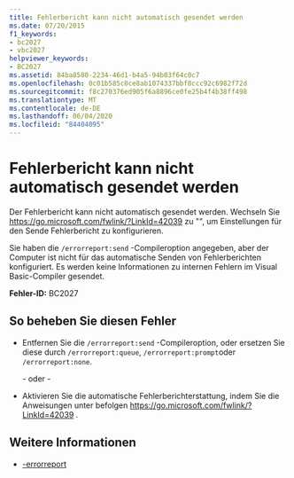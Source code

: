```yaml
---
title: Fehlerbericht kann nicht automatisch gesendet werden
ms.date: 07/20/2015
f1_keywords:
- bc2027
- vbc2027
helpviewer_keywords:
- BC2027
ms.assetid: 84ba8580-2234-46d1-b4a5-94b03f64c0c7
ms.openlocfilehash: 0c01b585c0ce8ab1074337bbf8ccc92c6982f72d
ms.sourcegitcommit: f8c270376ed905f6a8896ce0fe25b4f4b38ff498
ms.translationtype: MT
ms.contentlocale: de-DE
ms.lasthandoff: 06/04/2020
ms.locfileid: "84404095"
---
```

# <a name="cannot-send-error-report-automatically"></a>Fehlerbericht kann nicht automatisch gesendet werden
Der Fehlerbericht kann nicht automatisch gesendet werden. Wechseln Sie https://go.microsoft.com/fwlink/?LinkId=42039 zu "", um Einstellungen für den Sende Fehlerbericht zu konfigurieren.  
  
 Sie haben die `/errorreport:send` -Compileroption angegeben, aber der Computer ist nicht für das automatische Senden von Fehlerberichten konfiguriert. Es werden keine Informationen zu internen Fehlern im Visual Basic-Compiler gesendet.  
  
 **Fehler-ID:** BC2027  
  
## <a name="to-correct-this-error"></a>So beheben Sie diesen Fehler  
  
- Entfernen Sie die `/errorreport:send` -Compileroption, oder ersetzen Sie diese durch `/errorreport:queue`, `/errorreport:prompt`oder `/errorreport:none`.  
  
     \- oder -  
  
- Aktivieren Sie die automatische Fehlerberichterstattung, indem Sie die Anweisungen unter befolgen <https://go.microsoft.com/fwlink/?LinkId=42039> .  
  
## <a name="see-also"></a>Weitere Informationen

- [-errorreport](../reference/command-line-compiler/errorreport.md)
